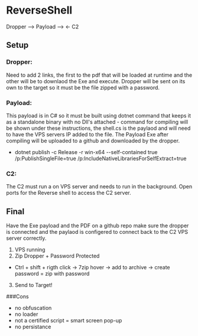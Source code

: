 # ReverseShell

Dropper --> Payload --> <- C2


## Setup

### Dropper:
  Need to add 2 links, the first to the pdf that will be loaded at runtime and the other will be to downlaod the Exe and execute. Dropper will be sent on its own to the target so it must be the file zipped with a password.
  
### Payload:
  This payload is in C# so it must be built using dotnet command that keeps it as a standalone binary with no Dll's attached - command for compiling will be shown under these instructions, the shell.cs is the paylaod and will need to have the VPS servers IP added to the file. The Payload Exe after compiling will be uploaded to a github and downloaded by the dropper. 
    
  - dotnet publish -c Release -r win-x64 --self-contained true /p:PublishSingleFile=true /p:IncludeNativeLibrariesForSelfExtract=true

### C2: 
  The C2 must run a on VPS server and needs to run in the background. Open ports for the Reverse shell to access the C2 server.


## Final

Have the Exe payload and the PDF on a github repo make sure the dropper is connected and the paylaod is configered to connect back to the C2 VPS server correctly. 
1. VPS running
2. Zip Dropper + Password Protected
  - Ctrl + shift + rigth click -> 7zip hover -> add to archive -> create password = zip with password
3. Send to Target!


###Cons 
- no obfuscation
- no loader
- not a certified script = smart screen pop-up
- no persistance
